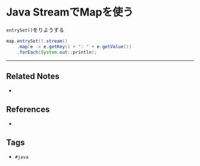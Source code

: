 # Java StreamでMapを使う
`entrySet()`をりようする
```java
map.entrySet().stream()
	.map(e -> e.getKey() + ": " + e.getValue())
	.forEach(System.out::println);
```

---
## Related Notes
- 

## References
- 

## Tags
- `#java` 